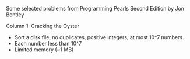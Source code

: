Some selected problems from Programming Pearls Second Edition by Jon Bentley

Column 1: Cracking the Oyster
- Sort a disk file, no duplicates, positive integers, at most 10^7 numbers.
- Each number less than 10^7
- Limited memory (~1 MB)
